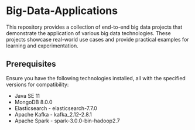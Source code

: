 # Big-Data-Applications
This repository provides a collection of end-to-end big data projects that demonstrate the application of various big data technologies. These projects showcase real-world use cases and provide practical examples for learning and experimentation.

## Prerequisites
Ensure you have the following technologies installed, all with the specified versions for compatibility:
* Java SE 11 
* MongoDB 8.0.0
* Elasticsearch - elasticsearch-7.7.0
* Apache Kafka - kafka_2.12-2.8.1
* Apache Spark - spark-3.0.0-bin-hadoop2.7
